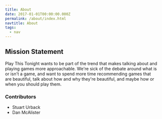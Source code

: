 ```yaml
---
title: About
date: 2017-01-01T00:00:00.000Z
permalink: /about/index.html
navtitle: About
tags:
  - nav
---
```

## Mission Statement

Play This Tonight wants to be part of the trend that makes talking about and playing games more approachable. We're sick of the debate around what is or isn't a game, and want to spend more time recommending games that are beautiful, talk about how and why they're beautiful, and maybe how or when you should play them.

### Contributors

* Stuart Urback
* Dan McAlister
